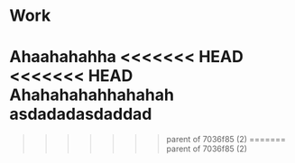 # Work

Ahaahahahha
<<<<<<< HEAD
<<<<<<< HEAD
Ahahahahahhahahah
asdadadasdaddad
=======
>>>>>>> parent of 7036f85 (2)
=======
>>>>>>> parent of 7036f85 (2)
